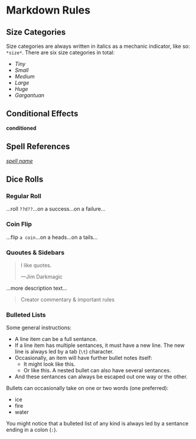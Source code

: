 # Markdown Rules
## Size Categories
Size categories are always written in italics as a mechanic indicator, like so: `*size*`. There are six size categories in total:
- *Tiny*
- *Small*
- *Medium*
- *Large*
- *Huge*
- *Gargantuan*

## Conditional Effects
**conditioned**

## Spell References
[*spell name*](./)

## Dice Rolls
### Regular Roll
…roll `??d??`…on a success…on a failure…

### Coin Flip
…flip `a coin`…on a heads…on a tails…

### Quoutes & Sidebars
> I like quotes.
> 
> &mdash;Jim Darkmagic

&hellip;more description text&hellip;

> Creator commentary & important rules

### Bulleted Lists
Some general instructions:
- A line item can be a full sentance.
- If a line item has multiple sentances, it must have a new line.
	The new line is always led by a tab (`\t`) character.
- Occasionally, an item will have further bullet notes itself:
	- It might look like this.
	- Or like this.
		A nested bullet can also have several sentances.
- And these sentances can always be escaped out one way or the other.

Bullets can occasionally take on one or two words (one preferred):
- ice
- fire
- water

You might notice that a bulleted list of any kind is always led by a sentance ending in a colon (`:`).
